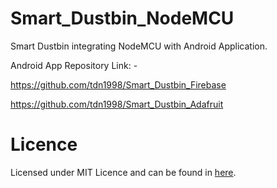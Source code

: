Smart_Dustbin_NodeMCU
=====================
Smart Dustbin integrating NodeMCU with Android Application.

Android App Repository Link: -

https://github.com/tdn1998/Smart_Dustbin_Firebase

https://github.com/tdn1998/Smart_Dustbin_Adafruit

Licence
=======
Licensed under MIT Licence and can be found in [here](https://github.com/tdn1998/Smart_Dustbin_NodeMCU/blob/master/LICENSE).
